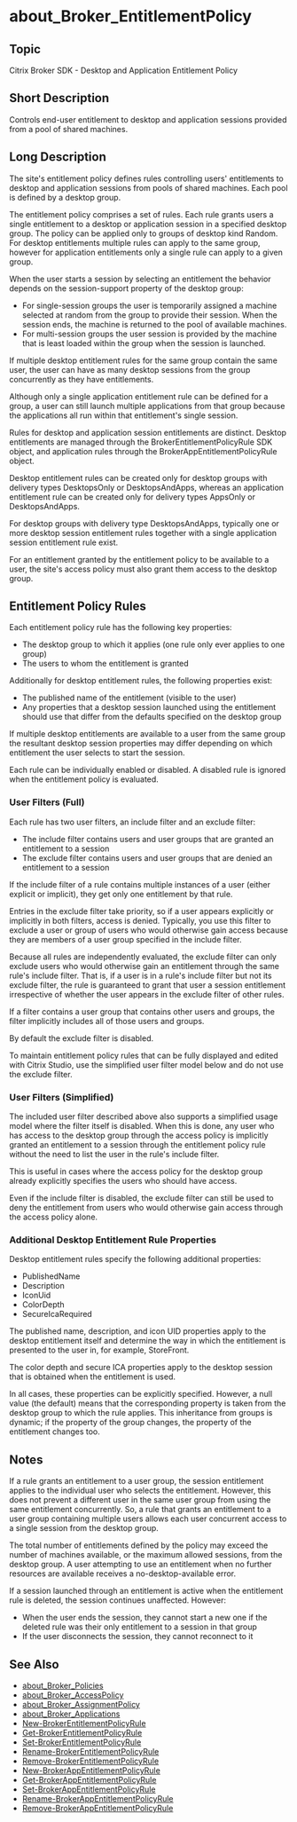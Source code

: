 ﻿
# about\_Broker\_EntitlementPolicy

## Topic
Citrix Broker SDK - Desktop and Application Entitlement Policy


## Short Description
Controls end-user entitlement to desktop and application sessions provided from a pool of shared machines.


## Long Description
The site's entitlement policy defines rules controlling users' entitlements to desktop and application sessions from pools of shared machines. Each pool is defined by a desktop group.

The entitlement policy comprises a set of rules. Each rule grants users a single entitlement to a desktop or application session in a specified desktop group. The policy can  be applied only to groups of desktop kind Random. For desktop entitlements multiple rules can apply to the same group, however for application entitlements only a single rule can apply to a given group.

When the user starts a session by selecting an entitlement the behavior depends on the session-support property of the desktop group:


* For single-session groups the user is temporarily assigned a machine selected at random from the group to provide their session. When the session ends, the machine is returned to the pool of available machines.
* For multi-session groups the user session is provided by the machine that is least loaded within the group when the session is launched.

If multiple desktop entitlement rules for the same group contain the same user, the user can have as many desktop sessions from the group concurrently as they have entitlements.

Although only a single application entitlement rule can be defined for a group, a user can still launch multiple applications from that group because the applications all run within that entitlement's single session.

Rules for desktop and application session entitlements are distinct. Desktop entitlements are managed through the BrokerEntitlementPolicyRule SDK object, and application rules through the BrokerAppEntitlementPolicyRule object.

Desktop entitlement rules can be created only for desktop groups with delivery types DesktopsOnly or DesktopsAndApps, whereas an application entitlement rule can be created only for delivery types AppsOnly or DesktopsAndApps.

For desktop groups with delivery type DesktopsAndApps, typically one or more desktop session entitlement rules together with a single application session entitlement rule exist.

For an entitlement granted by the entitlement policy to be available to a user, the site's access policy must also grant them access to the desktop group.


## Entitlement Policy Rules
Each entitlement policy rule has the following key properties:


* The desktop group to which it applies (one rule only ever applies to one group)
* The users to whom the entitlement is granted

Additionally for desktop entitlement rules, the following properties exist:


* The published name of the entitlement (visible to the user)
* Any properties that a desktop session launched using the entitlement should use that differ from the defaults specified on the desktop group

If multiple desktop entitlements are available to a user from the same group the resultant desktop session properties may differ depending on which entitlement the user selects to start the session.

Each rule can be individually enabled or disabled. A disabled rule is ignored when the entitlement policy is evaluated.


### User Filters (Full)
Each rule has two user filters, an include filter and an exclude filter:


* The include filter contains users and user groups that are granted an entitlement to a session
* The exclude filter contains users and user groups that are denied an entitlement to a session

If the include filter of a rule contains multiple instances of a user (either explicit or implicit), they get only one entitlement by that rule.

Entries in the exclude filter take priority, so if a user appears explicitly or implicitly in both filters, access is denied. Typically, you use this filter to exclude a user or group of users who would otherwise gain access because they are members of a user group specified in the include filter.

Because all rules are independently evaluated, the exclude filter can only exclude users who would otherwise gain an entitlement through the same rule's include filter. That is, if a user is in a rule's include filter but not its exclude filter, the rule is guaranteed to grant that user a session entitlement irrespective of whether the user appears in the exclude filter of other rules.

If a filter contains a user group that contains other users and groups, the filter implicitly includes all of those users and groups.

By default the exclude filter is disabled.

To maintain entitlement policy rules that can be fully displayed and edited with Citrix Studio, use the simplified user filter model below and do not use the exclude filter.


### User Filters (Simplified)
The included user filter described above also supports a simplified usage model where the filter itself is disabled. When this is done, any user who has access to the desktop group through the access policy is implicitly granted an entitlement to a session through the entitlement policy rule without the need to list the user in the rule's include filter.

This is useful in cases where the access policy for the desktop group already explicitly specifies the users who should have access.

Even if the include filter is disabled, the exclude filter can still be used to deny the entitlement from users who would otherwise gain access through the access policy alone.


### Additional Desktop Entitlement Rule Properties
Desktop entitlement rules specify the following additional properties:


* PublishedName
* Description
* IconUid
* ColorDepth
* SecureIcaRequired

The published name, description, and icon UID properties apply to the desktop entitlement itself and determine the way in which the entitlement is presented to the user in, for example, StoreFront.

The color depth and secure ICA properties apply to the desktop session that is obtained when the entitlement is used.

In all cases, these properties can be explicitly specified. However, a null value (the default) means that the corresponding property is taken from the desktop group to which the rule applies. This inheritance from groups is dynamic; if the property of the group changes, the property of the entitlement changes too.


## Notes
If a rule grants an entitlement to a user group, the session entitlement applies to the individual user who selects the entitlement. However, this does not prevent a different user in the same user group from using the same entitlement concurrently. So, a rule that grants an entitlement to a user group containing multiple users allows each user concurrent access to a single session from the desktop group.

The total number of entitlements defined by the policy may exceed the number of machines available, or the maximum allowed sessions, from the desktop group. A user attempting to use an entitlement when no further resources are available receives a no-desktop-available error.

If a session launched through an entitlement is active when the entitlement rule is deleted, the session continues unaffected. However:


  * When the user ends the session, they cannot start a new one if the deleted rule was their only entitlement to a session in that group
  * If the user disconnects the session, they cannot reconnect to it

## See Also

* [about\_Broker\_Policies](./about_Broker_Policies/)
* [about\_Broker\_AccessPolicy](./about_Broker_AccessPolicy/)
* [about\_Broker\_AssignmentPolicy](./about_Broker_AssignmentPolicy/)
* [about\_Broker\_Applications](./about_Broker_Applications/)
* [New-BrokerEntitlementPolicyRule](./New-BrokerEntitlementPolicyRule/)
* [Get-BrokerEntitlementPolicyRule](./Get-BrokerEntitlementPolicyRule/)
* [Set-BrokerEntitlementPolicyRule](./Set-BrokerEntitlementPolicyRule/)
* [Rename-BrokerEntitlementPolicyRule](./Rename-BrokerEntitlementPolicyRule/)
* [Remove-BrokerEntitlementPolicyRule](./Remove-BrokerEntitlementPolicyRule/)
* [New-BrokerAppEntitlementPolicyRule](./New-BrokerAppEntitlementPolicyRule/)
* [Get-BrokerAppEntitlementPolicyRule](./Get-BrokerAppEntitlementPolicyRule/)
* [Set-BrokerAppEntitlementPolicyRule](./Set-BrokerAppEntitlementPolicyRule/)
* [Rename-BrokerAppEntitlementPolicyRule](./Rename-BrokerAppEntitlementPolicyRule/)
* [Remove-BrokerAppEntitlementPolicyRule](./Remove-BrokerAppEntitlementPolicyRule/)

